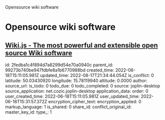 Opensource wiki software

# Opensource wiki software

## [**Wiki.js** - The most powerful and extensible open source Wiki software](https://js.wiki/)

id: 2fedba1c4f894d7a8299d54e70a0940c
parent_id: 99273b740be947fdbfe8a1b6770988bd
created_time: 2022-06-18T15:11:05.981Z
updated_time: 2022-08-17T21:34:44.054Z
is_conflict: 0
latitude: 50.03430920
longitude: 15.78119940
altitude: 0.0000
author: 
source_url: 
is_todo: 0
todo_due: 0
todo_completed: 0
source: joplin-desktop
source_application: net.cozic.joplin-desktop
application_data: 
order: 0
user_created_time: 2022-06-18T15:11:05.981Z
user_updated_time: 2022-06-18T15:31:57.372Z
encryption_cipher_text: 
encryption_applied: 0
markup_language: 1
is_shared: 0
share_id: 
conflict_original_id: 
master_key_id: 
type_: 1